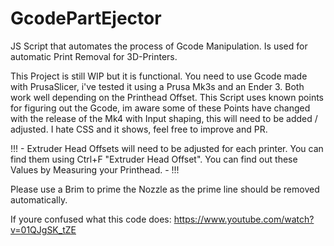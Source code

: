 # GcodePartEjector
JS Script that automates the process of Gcode Manipulation. Is used for automatic Print Removal for 3D-Printers.

This Project is still WIP but it is functional. You need to use Gcode made with PrusaSlicer, i've tested it using a Prusa Mk3s and an Ender 3. Both work well depending on the Printhead Offset.
This Script uses known points for figuring out the Gcode, im aware some of these Points have changed with the release of the Mk4 with Input shaping, this will need to be added / adjusted.
I hate CSS and it shows, feel free to improve and PR.

!!! - Extruder Head Offsets will need to be adjusted for each printer. You can find them using Ctrl+F "Extruder Head Offset". You can find out these Values by Measuring your Printhead. - !!!

Please use a Brim to prime the Nozzle as the prime line should be removed automatically.

If youre confused what this code does:
https://www.youtube.com/watch?v=01QJgSK_tZE
